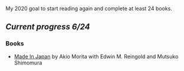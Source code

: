 My 2020 goal to start reading again and complete at least 24 books.

## *Current progress 6/24*

### Books


* [Made In Japan](made-in-japan.markdown) by Akio Morita with Edwin M. Reingold and Mutsuko Shimomura
